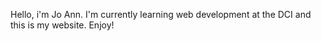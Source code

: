 Hello, i'm Jo Ann. I'm currently learning web development at the DCI and this is my website. Enjoy!
